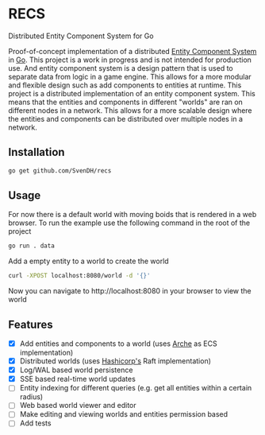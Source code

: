 # RECS
Distributed Entity Component System for Go

Proof-of-concept implementation of a distributed [Entity Component System](https://en.wikipedia.org/wiki/Entity_component_system) in [Go](https://go.dev/). This project is a work in progress and is not intended for production use. And entity component system is a design pattern that is used to separate data from logic in a game engine. This allows for a more modular and flexible design such as add components to entities at runtime. This project is a distributed implementation of an entity component system. This means that the entities and components in different "worlds" are ran on different nodes in a network. This allows for a more scalable design where the entities and components can be distributed over multiple nodes in a network.

## Installation
```bash
go get github.com/SvenDH/recs
```

## Usage
For now there is a default world with moving boids that is rendered in a web browser. To run the example use the following command in the root of the project
```bash
go run . data
```

Add a empty entity to a world to create the world
```bash
curl -XPOST localhost:8080/world -d '{}'
```

Now you can navigate to http://localhost:8080 in your browser to view the world

## Features
- [x] Add entities and components to a world (uses [Arche](https://github.com/mlange-42/arche) as ECS implementation)
- [x] Distributed worlds (uses [Hashicorp's](https://github.com/hashicorp/raft) Raft implementation)
- [x] Log/WAL based world persistence
- [x] SSE based real-time world updates
- [ ] Entity indexing for different queries (e.g. get all entities within a certain radius)
- [ ] Web based world viewer and editor
- [ ] Make editing and viewing worlds and entities permission based
- [ ] Add tests
